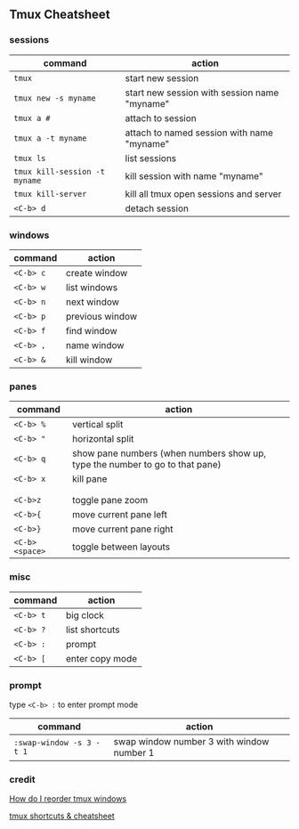 ## Tmux Cheatsheet

### sessions

| command                       | action
| ---                           | ---
| `tmux`                        | start new session
| `tmux new -s myname`          | start new session with session name "myname"
| `tmux a #`                    | attach to session
| `tmux a -t myname`            | attach to named session with name "myname"
| `tmux ls`                     | list sessions
| `tmux kill-session -t myname` | kill session with name "myname"
| `tmux kill-server`            | kill all tmux open sessions and server
| `<C-b> d`                     | detach session

### windows

| command | action
| ---|---
| `<C-b> c` | create window
| `<C-b> w` | list windows
| `<C-b> n` | next window
| `<C-b> p` | previous window
| `<C-b> f` | find window
| `<C-b> ,` | name window
| `<C-b> &` | kill window

### panes

| command        | action
| ---            | ---
| `<C-b> %`      | vertical split
| `<C-b> "`      | horizontal split
| `<C-b> q`      | show pane numbers (when numbers show up, type the number to go to that pane)
| `<C-b> x`      | kill pane
|                |
|                |
| `<C-b>z`       | toggle pane zoom
| `<C-b>{`       | move current pane left
| `<C-b>}`       | move current pane right
| `<C-b><space>` | toggle between layouts

### misc

| command   | action
| ---       | ---
| `<C-b> t` | big clock
| `<C-b> ?` | list shortcuts
| `<C-b> :` | prompt
| `<C-b> [` | enter copy mode

### prompt

type `<C-b> :` to enter prompt mode

| command                  | action
| ---                      | ---
| `:swap-window -s 3 -t 1` | swap window number 3 with window number 1

### credit

[How do I reorder tmux windows](https://superuser.com/questions/343572/how-do-i-reorder-tmux-windows)

[tmux shortcuts & cheatsheet](https://gist.github.com/MohamedAlaa/2961058)
